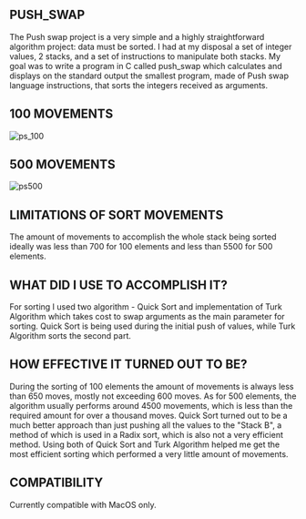 ## PUSH_SWAP

The Push swap project is a very simple and a highly straightforward algorithm project:
data must be sorted.
I had at my disposal a set of integer values, 2 stacks, and a set of instructions
to manipulate both stacks.
My goal was to write a program in C called push_swap which calculates and displays
on the standard output the smallest program, made of Push swap language instructions,
that sorts the integers received as arguments.

## 100 MOVEMENTS

![ps_100](https://github.com/AlexLuthor135/push_swap/assets/134649029/04291ae4-a6c0-4ebc-a45a-8b203075d10b)

## 500 MOVEMENTS

![ps500](https://github.com/AlexLuthor135/push_swap/assets/134649029/020168dd-3008-4593-9c80-44ca172a4e51)

## LIMITATIONS OF SORT MOVEMENTS

The amount of movements to accomplish the whole stack being sorted ideally was less than
700 for 100 elements and less than 5500 for 500 elements.

## WHAT DID I USE TO ACCOMPLISH IT?

For sorting I used two algorithm - Quick Sort and implementation of Turk Algorithm which
takes cost to swap arguments as the main parameter for sorting. Quick Sort is being
used during the initial push of values, while Turk Algorithm sorts the second part.

## HOW EFFECTIVE IT TURNED OUT TO BE?

During the sorting of 100 elements the amount of movements is always less than 650 moves,
mostly not exceeding 600 moves. As for 500 elements, the algorithm usually performs around
4500 movements, which is less than the required amount for over a thousand moves.
Quick Sort turned out to be a much better approach than just pushing all the values to
the "Stack B", a method of which is used in a Radix sort, which is also not a very 
efficient method. Using both of Quick Sort and Turk Algorithm helped me get the
most efficient sorting which performed a very little amount of movements.

## COMPATIBILITY

Currently compatible with MacOS only.
